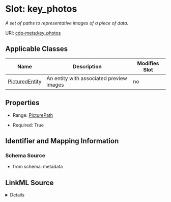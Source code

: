 # Slot: key_photos


_A set of paths to representative images of a piece of data._



URI: [cdp-meta:key_photos](metadatakey_photos)



<!-- no inheritance hierarchy -->




## Applicable Classes

| Name | Description | Modifies Slot |
| --- | --- | --- |
[PicturedEntity](PicturedEntity.md) | An entity with associated preview images |  no  |







## Properties

* Range: [PicturePath](PicturePath.md)

* Required: True





## Identifier and Mapping Information







### Schema Source


* from schema: metadata




## LinkML Source

<details>
```yaml
name: key_photos
description: A set of paths to representative images of a piece of data.
from_schema: metadata
rank: 1000
alias: key_photos
owner: PicturedEntity
domain_of:
- PicturedEntity
range: PicturePath
required: true
inlined: true
inlined_as_list: true

```
</details>
